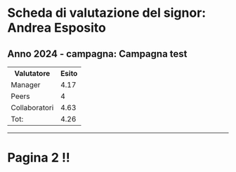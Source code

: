 
<h1>Scheda di valutazione del signor: Andrea Esposito</h1>
<h2>Anno 2024 - campagna: Campagna test</h2>
<table>
    <tr>
        <th>Valutatore</th>
        <th>Esito </th>
    </tr>
    <tr>
        <td>Manager</td>
        <td>4.17</td>
    </tr>
    <tr>
        <td>Peers</td>
        <td>4</td>
    </tr>
    <tr>
        <td>Collaboratori</td>
        <td>4.63</td>
    </tr>
    <tr>
    <td>Tot:</td>
    <td>4.26
    </td></tr>
</table>

---

<h1>Pagina 2 !!</h1>
